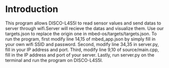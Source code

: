 # Introduction
This program allows DISCO-L4S5I to read sensor values and send datas to server through wifi.Server will recieve the datas and visualize them.
Use our targets.json to replace the origin one in mbed-os/targets/targets.json.
To run the program, first modify line 14,15 of mbed_app.json by simply fill in your own wifi SSID and password. 
Second, modify line 34,35 in server.py, fill in your IP address and port. 
Third, modify line 9,10 of source/main.cpp, fill in the IP address and port of your server. 
Lastly, run server.py on the terminal and run the program on DISCO-L4S5I.
